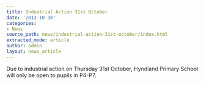 ```yaml
---
title: Industrial Action 31st October
date: '2013-10-30'
categories:
- News
source_path: news/industrial-action-31st-october/index.html
extracted_mode: article
author: admin
layout: news_article
---
```

Due to industrial action on Thursday 31st October, Hyndland Primary School will only be open to pupils in P4-P7.
